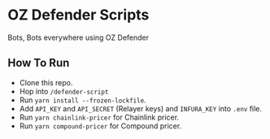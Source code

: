 # OZ Defender Scripts

Bots, Bots everywhere using OZ Defender

## How To Run

- Clone this repo.
- Hop into `/defender-script`
- Run `yarn install --frozen-lockfile`.
- Add `API_KEY` and `API_SECRET` (Relayer keys) and `INFURA_KEY` into `.env` file.
- Run `yarn chainlink-pricer` for Chainlink pricer.
- Run `yarn compound-pricer` for Compound pricer.
